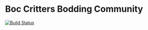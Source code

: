 # Boc Critters Bodding Community
[![Build Status](https://travis-ci.com/boxcritters/boxcritters.github.io.svg?branch=master)](https://travis-ci.com/boxcritters/boxcritters.github.io)

